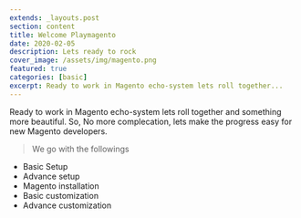 ```yaml
---
extends: _layouts.post
section: content
title: Welcome Playmagento
date: 2020-02-05
description: Lets ready to rock
cover_image: /assets/img/magento.png
featured: true
categories: [basic]
excerpt: Ready to work in Magento echo-system lets roll together...
---
```


Ready to work in Magento echo-system lets roll together and something more beautiful. So, No more complecation, lets make the progress easy for new Magento developers.

> We go with the followings

- Basic Setup
- Advance setup
- Magento installation
- Basic customization
- Advance customization